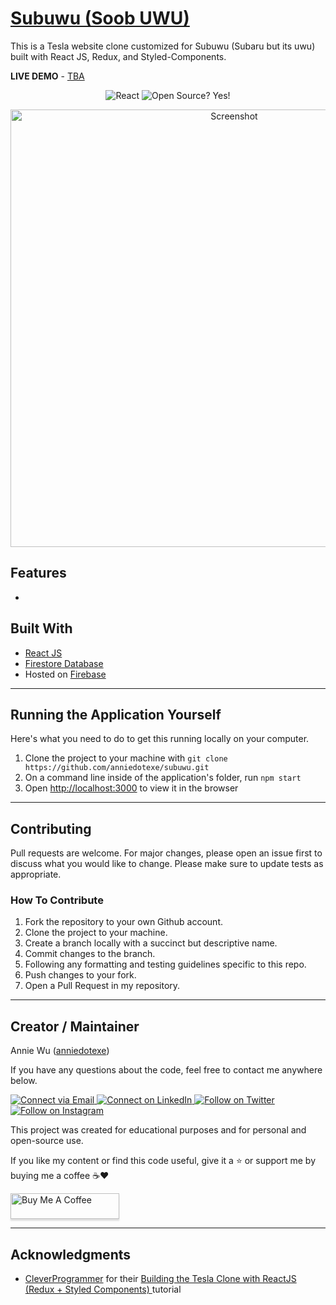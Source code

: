 # [Subuwu (Soob UWU)]()

This is a Tesla website clone customized for Subuwu (Subaru but its uwu) built with React JS, Redux, and Styled-Components.

**LIVE DEMO** - [TBA]()

<p align="center">
    <img alt="React" src="https://img.shields.io/badge/-React-grey?style=flat&logo=react&logoColor=61DBFB"/>
    <img alt="Open Source? Yes!" src="https://badgen.net/badge/Open%20Source%20%3F/Yes%21/blue?icon=github"/>
</p>

<p align="center">
    <img alt="Screenshot" src="./public/img/readme/screenshot.png" width="700px">
</p>

## Features

-

## Built With

- [React JS](https://reactjs.org/docs/getting-started.html)
- [Firestore Database](https://firebase.google.com/docs/firestore)
- Hosted on [Firebase](https://firebase.google.com/docs/hosting/quickstart)

---

## Running the Application Yourself

Here's what you need to do to get this running locally on your computer.

1. Clone the project to your machine with `git clone https://github.com/anniedotexe/subuwu.git`
2. On a command line inside of the application's folder, run `npm start`
3. Open [http://localhost:3000](http://localhost:3000) to view it in the browser

---

## Contributing

Pull requests are welcome. For major changes, please open an issue first to discuss what you would like to change. Please make sure to update tests as appropriate.

### How To Contribute

1. Fork the repository to your own Github account.
2. Clone the project to your machine.
3. Create a branch locally with a succinct but descriptive name.
4. Commit changes to the branch.
5. Following any formatting and testing guidelines specific to this repo.
6. Push changes to your fork.
7. Open a Pull Request in my repository.

---

## Creator / Maintainer

Annie Wu ([anniedotexe](https://github.com/anniedotexe))

If you have any questions about the code, feel free to contact me anywhere below.

<p align="left">
  <a href="mailto:anniewu2303@gmail.com"> 
    <img alt="Connect via Email" src="https://img.shields.io/badge/Gmail-c14438?style=flat&logo=Gmail&logoColor=white" />
  </a>
  <a href="https://www.linkedin.com/in/anniewu2303/"> 
    <img alt="Connect on LinkedIn" src="https://img.shields.io/badge/-LinkedIn-0072b1?style=flat&logo=Linkedin&logoColor=white" />
  </a>
  <a href="https://twitter.com/anniedotexe"> 
    <img alt="Follow on Twitter" src="https://img.shields.io/badge/-Twitter-00acee?style=flat&logo=Twitter&logoColor=white" />
  </a>
  <a href="https://www.instagram.com/anniedotexe/"> 
    <img alt="Follow on Instagram" src="https://img.shields.io/badge/-Instagram-E1306C?style=flat&logo=instagram&logoColor=white" />
  </a>
</p>

This project was created for educational purposes and for personal and open-source use.

If you like my content or find this code useful, give it a :star: or support me by buying me a coffee :coffee::heart:

<a href="https://www.buymeacoffee.com/awu2303" target="_blank"><img src="https://www.buymeacoffee.com/assets/img/custom_images/orange_img.png" alt="Buy Me A Coffee" style="height: 41px !important;width: 174px !important;box-shadow: 0px 3px 2px 0px rgba(190, 190, 190, 0.5) !important;-webkit-box-shadow: 0px 3px 2px 0px rgba(190, 190, 190, 0.5) !important;" ></a>

---

## Acknowledgments

- [CleverProgrammer](https://www.cleverprogrammer.com/) for their [Building the Tesla Clone with ReactJS (Redux + Styled Components)
  ](https://www.youtube.com/watch?v=lUeS9Wsj6dk&t=106s) tutorial
